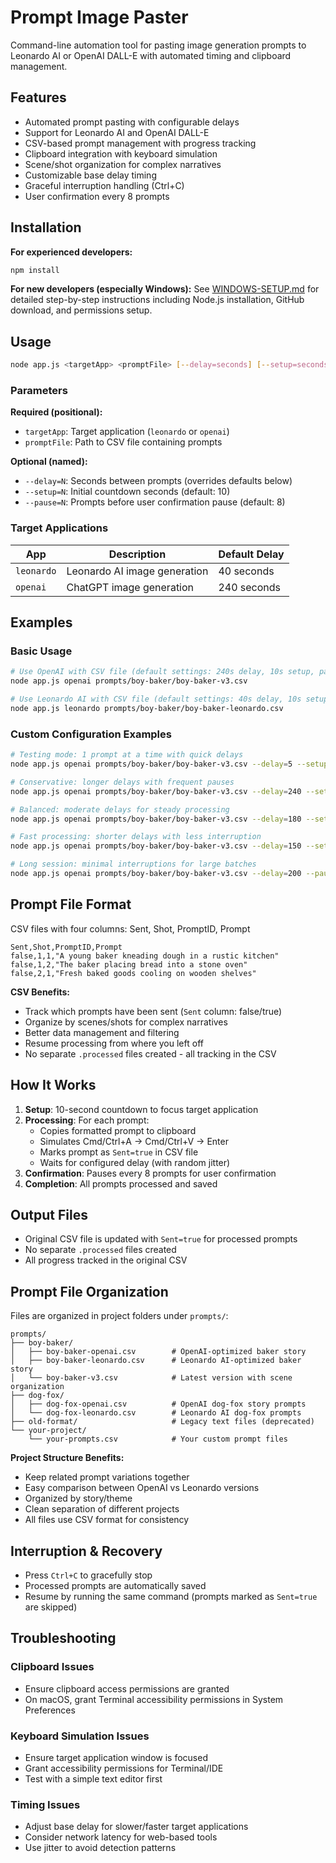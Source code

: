 # Prompt Image Paster

Command-line automation tool for pasting image generation prompts to Leonardo AI or OpenAI DALL-E with automated timing and clipboard management.

## Features

- Automated prompt pasting with configurable delays
- Support for Leonardo AI and OpenAI DALL-E
- CSV-based prompt management with progress tracking
- Clipboard integration with keyboard simulation
- Scene/shot organization for complex narratives
- Customizable base delay timing
- Graceful interruption handling (Ctrl+C)
- User confirmation every 8 prompts

## Installation

**For experienced developers:**
```bash
npm install
```

**For new developers (especially Windows):**
See [WINDOWS-SETUP.md](WINDOWS-SETUP.md) for detailed step-by-step instructions including Node.js installation, GitHub download, and permissions setup.

## Usage

```bash
node app.js <targetApp> <promptFile> [--delay=seconds] [--setup=seconds] [--pause=prompts]
```

### Parameters

**Required (positional):**
- `targetApp`: Target application (`leonardo` or `openai`)
- `promptFile`: Path to CSV file containing prompts

**Optional (named):**
- `--delay=N`: Seconds between prompts (overrides defaults below)
- `--setup=N`: Initial countdown seconds (default: 10)
- `--pause=N`: Prompts before user confirmation pause (default: 8)

### Target Applications

| App | Description | Default Delay |
|-----|-------------|---------------|
| `leonardo` | Leonardo AI image generation | 40 seconds |
| `openai` | ChatGPT image generation | 240 seconds |

## Examples

### Basic Usage

```bash
# Use OpenAI with CSV file (default settings: 240s delay, 10s setup, pause every 8)
node app.js openai prompts/boy-baker/boy-baker-v3.csv

# Use Leonardo AI with CSV file (default settings: 40s delay, 10s setup, pause every 8)  
node app.js leonardo prompts/boy-baker/boy-baker-leonardo.csv
```

### Custom Configuration Examples

```bash
# Testing mode: 1 prompt at a time with quick delays
node app.js openai prompts/boy-baker/boy-baker-v3.csv --delay=5 --setup=5 --pause=1

# Conservative: longer delays with frequent pauses
node app.js openai prompts/boy-baker/boy-baker-v3.csv --delay=240 --setup=15 --pause=5

# Balanced: moderate delays for steady processing
node app.js openai prompts/boy-baker/boy-baker-v3.csv --delay=180 --setup=12 --pause=8

# Fast processing: shorter delays with less interruption
node app.js openai prompts/boy-baker/boy-baker-v3.csv --delay=150 --setup=10 --pause=10

# Long session: minimal interruptions for large batches
node app.js openai prompts/boy-baker/boy-baker-v3.csv --delay=200 --pause=20
```

## Prompt File Format

CSV files with four columns: Sent, Shot, PromptID, Prompt
```csv
Sent,Shot,PromptID,Prompt
false,1,1,"A young baker kneading dough in a rustic kitchen"
false,1,2,"The baker placing bread into a stone oven"
false,2,1,"Fresh baked goods cooling on wooden shelves"
```

**CSV Benefits:**
- Track which prompts have been sent (`Sent` column: false/true)
- Organize by scenes/shots for complex narratives
- Better data management and filtering
- Resume processing from where you left off
- No separate `.processed` files created - all tracking in the CSV

## How It Works

1. **Setup**: 10-second countdown to focus target application
2. **Processing**: For each prompt:
   - Copies formatted prompt to clipboard
   - Simulates Cmd/Ctrl+A → Cmd/Ctrl+V → Enter
   - Marks prompt as `Sent=true` in CSV file
   - Waits for configured delay (with random jitter)
3. **Confirmation**: Pauses every 8 prompts for user confirmation
4. **Completion**: All prompts processed and saved

## Output Files

- Original CSV file is updated with `Sent=true` for processed prompts
- No separate `.processed` files created
- All progress tracked in the original CSV

## Prompt File Organization

Files are organized in project folders under `prompts/`:

```
prompts/
├── boy-baker/
│   ├── boy-baker-openai.csv        # OpenAI-optimized baker story
│   ├── boy-baker-leonardo.csv      # Leonardo AI-optimized baker story
│   └── boy-baker-v3.csv            # Latest version with scene organization
├── dog-fox/
│   ├── dog-fox-openai.csv          # OpenAI dog-fox story prompts
│   └── dog-fox-leonardo.csv        # Leonardo AI dog-fox prompts
├── old-format/                     # Legacy text files (deprecated)
└── your-project/
    └── your-prompts.csv            # Your custom prompt files
```

**Project Structure Benefits:**
- Keep related prompt variations together
- Easy comparison between OpenAI vs Leonardo versions  
- Organized by story/theme
- Clean separation of different projects
- All files use CSV format for consistency

## Interruption & Recovery

- Press `Ctrl+C` to gracefully stop
- Processed prompts are automatically saved
- Resume by running the same command (prompts marked as `Sent=true` are skipped)

## Troubleshooting

### Clipboard Issues
- Ensure clipboard access permissions are granted
- On macOS, grant Terminal accessibility permissions in System Preferences

### Keyboard Simulation Issues  
- Ensure target application window is focused
- Grant accessibility permissions for Terminal/IDE
- Test with a simple text editor first

### Timing Issues
- Adjust base delay for slower/faster target applications
- Consider network latency for web-based tools
- Use jitter to avoid detection patterns